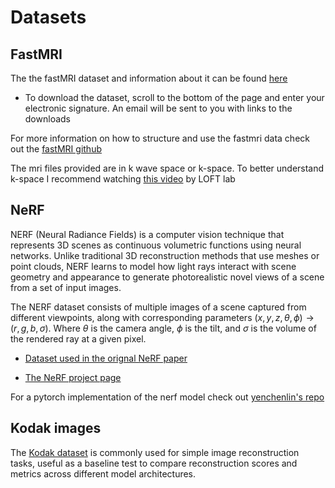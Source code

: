 # Datasets

## FastMRI
The the fastMRI dataset and information about it can be found [here](https://fastmri.med.nyu.edu/)
* To download the dataset, scroll to the bottom of the page and enter your electronic signature. An email will be sent to you with links to the downloads

For more information on how to structure and use the fastmri data check out the [fastMRI github](https://github.com/facebookresearch/fastMRI)

The mri files provided are in k wave space or k-space. To better understand k-space I recommend watching [this video](https://www.youtube.com/watch?v=GF7Z8Sd9qYE) by LOFT lab


## NeRF
NERF (Neural Radiance Fields) is a computer vision technique that represents 3D scenes as continuous volumetric functions using neural networks. Unlike traditional 3D reconstruction methods that use meshes or point clouds, NERF learns to model how light rays interact with scene geometry and appearance to generate photorealistic novel views of a scene from a set of input images.

The NERF dataset consists of multiple images of a scene captured from different viewpoints, along with corresponding parameters $(x, y, z, \theta, \phi) \rightarrow (r,g,b,\sigma)$. Where $\theta$ is the camera angle, $\phi$ is the tilt, and $\sigma$ is the volume of the rendered ray at a given pixel.

* [Dataset used in the orignal NeRF paper](https://drive.google.com/drive/folders/1cK3UDIJqKAAm7zyrxRYVFJ0BRMgrwhh4)

* [The NeRF project page](https://www.matthewtancik.com/nerf)

For a pytorch implementation of the nerf model check out [yenchenlin's repo](https://github.com/yenchenlin/nerf-pytorch)


## Kodak images

The [Kodak dataset](datasets/kodak) is commonly used for simple image reconstruction tasks, useful as a baseline test to compare reconstruction scores and metrics across different model architectures.